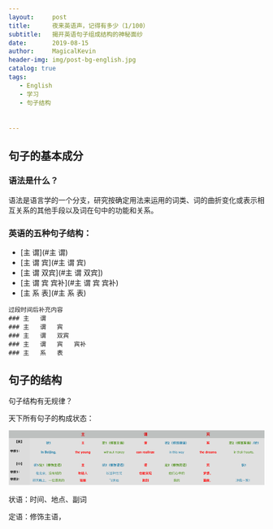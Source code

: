 ```yaml
---
layout:     post
title:      夜来英语声，记得有多少（1/100）
subtitle:   揭开英语句子组成结构的神秘面纱
date:       2019-08-15
author:     MagicalKevin
header-img: img/post-bg-english.jpg 
catalog: true
tags:
   - English
   - 学习
   - 句子结构
 

---
```




## 句子的基本成分

### 语法是什么？

语法是语言学的一个分支，研究按确定用法来运用的词类、词的曲折变化或表示相互关系的其他手段以及词在句中的功能和关系。

### 英语的五种句子结构：

* [主   谓](#主   谓)
* [主   谓   宾](#主   谓   宾)
* [主   谓   双宾](#主   谓   双宾])
* [主   谓   宾   宾补](#主   谓   宾   宾补)
* [主   系   表](#主   系   表)

```
过段时间后补充内容
### 主   谓
### 主   谓   宾
### 主   谓   双宾
### 主   谓   宾   宾补
### 主   系   表
```

## 句子的结构

句子结构有无规律？

天下所有句子的构成状态：

![Study_English_sentence](/picture/Study_English_sentence.png)


状语：时间、地点、副词

定语：修饰主语，

